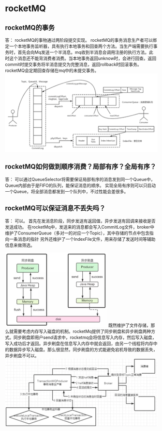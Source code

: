 # rocketMQ

## rocketMQ的事务

答：
rocketMQ的事物通过两阶段提交实现。
rocketMQ的事务消息生产者可以绑定一个本地事务监听器，具有执行本地事务和回查两个方法。当生产端需要执行事务时，首先会向Mq发送一个半消息。mq收到半消息会调用注册的执行方法。此时这个消息还不能背消费者消费。当本地事务返回unknow时，会进行回查。返回commit时提交事务将半消息提交为完整消息，返回rollback时回滚事务。
rocketMQ会定期回查存储在mq中的未提交事务。
<img src="../../../resource/3.middleware/5.rocketmq/1.png" style="zoom:50%;" />

## rocketMQ如何做到顺序消费？局部有序？全局有序？

答：
可以通过QueueSelector将需要保证局部有序的消息发到同一个Queue中，Queue内部由于是FIFO的队列，能保证消息的顺序。
实现全局有序则可以只启动一个Queue，将全部消息都发到一个队列中，不过性能会差很多。

## rocketMQ可以保证消息不丢失吗？

答：
可以。
首先在发消息阶段，同步发送有返回值，异步发送有回调来接收是否发送成功。
在rocketMq中，发送来的消息都会写入CommitLog文件，broker中维护了ConsumerQueue（多对一的对应一个Topic），其中存储的节点中包含指向一条消息的指针
另外还维护了一个IndexFile文件，用来存储了发送时间等辅助信息来做筛选。

<img src="../../../resource/3.middleware/5.rocketmq/2.png" style="zoom: 33%;" />
既然维护了文件存储，那么就需要考虑内存写入磁盘的机制。rocketMq提供了同步刷盘和异步刷盘两种方式。同步刷盘即用户send请求中，rocketmq会将信息写入内存，然后写入磁盘，写入成功后才返回。异步刷盘在信息写入内存中就会返回，由另一个线程将内存中的数据异步写入磁盘。那么很显然，同步刷盘的方式能避免宕机导致的数据丢失，异步刷盘不可以。
<img src="../../../resource/3.middleware/5.rocketmq/3.png" style="zoom:50%;" />

